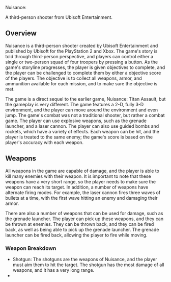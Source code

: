 Nuisance:

A third-person shooter from Ubisoft Entertainment.

## Overview

Nuisance is a third-person shooter created by Ubisoft Entertainment and published by Ubisoft for the PlayStation 2 and Xbox. The game's story is told through third-person perspective, and players can control either a single or two-person squad of four troopers by pressing a button. As the game's storyline progresses, the player is given objectives to complete, and the player can be challenged to complete them by either a objective score of the players. The objective is to collect all weapons, armor, and ammunition available for each mission, and to make sure the objective is met.

The game is a direct sequel to the earlier game, Nuisance: Titan Assault, but the gameplay is very different. The game features a 2-D, fully 3-D environment, and the player can move around the environment and even jump. The game's combat was not a traditional shooter, but rather a combat game. The player can use explosive weapons, such as the grenade launcher, and a laser cannon. The player can also use guided bombs and rockets, which have a variety of effects. Each weapon can be hit, and the player is treated to the same enemy; the game's score is based on the player's accuracy with each weapon.

## Weapons

All weapons in the game are capable of damage, and the player is able to kill many enemies with their weapon. It is important to note that these weapons have a very short range, so the player needs to make sure the weapon can reach its target. In addition, a number of weapons have alternate firing modes. For example, the laser cannon fires three waves of bullets at a time, with the first wave hitting an enemy and damaging their armor.

There are also a number of weapons that can be used for damage, such as the grenade launcher. The player can pick up these weapons, and they can be thrown at enemies. They can be thrown back, and they can be fired back, as well as being able to pick up the grenade launcher. The grenade launcher can be fired back, allowing the player to fire while moving.

### Weapon Breakdown

*   Shotgun: The shotguns are the weapons of Nuisance, and the player must aim them to hit the target. The shotgun has the most damage of all weapons, and it has a very long range.
 *
